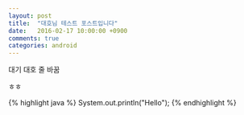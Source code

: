 ```yaml
---
layout: post
title:  "대호님 테스트 포스트입니다"
date:   2016-02-17 10:00:00 +0900
comments: true
categories: android
---
```

대기
대호
줄
바꿈

ㅎㅎ


{% highlight java %}
System.out.println("Hello");
{% endhighlight %}
